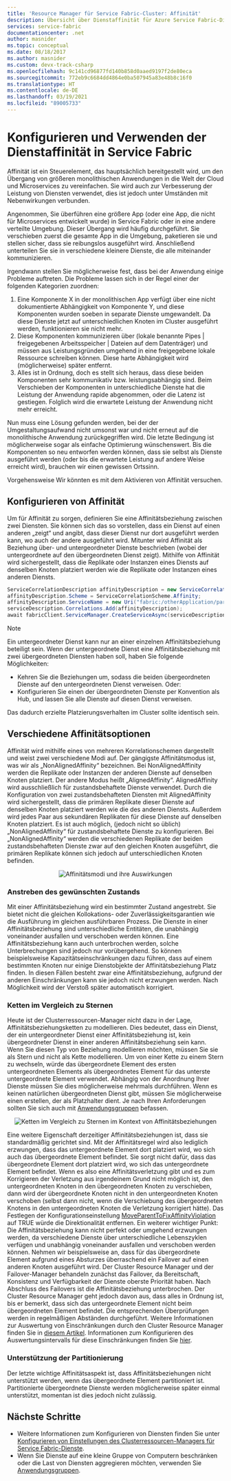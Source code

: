 ```yaml
---
title: 'Resource Manager für Service Fabric-Cluster: Affinität'
description: Übersicht über Dienstaffinität für Azure Service Fabric-Dienste und Anleitungen zur Konfiguration der Dienstaffinität.
services: service-fabric
documentationcenter: .net
author: masnider
ms.topic: conceptual
ms.date: 08/18/2017
ms.author: masnider
ms.custom: devx-track-csharp
ms.openlocfilehash: 9c141cd96877fd140b858d0aaed9197f2de80eca
ms.sourcegitcommit: 772eb9c6684dd4864e0ba507945a83e48b8c16f0
ms.translationtype: HT
ms.contentlocale: de-DE
ms.lasthandoff: 03/19/2021
ms.locfileid: "89005733"
---
```

# <a name="configuring-and-using-service-affinity-in-service-fabric"></a>Konfigurieren und Verwenden der Dienstaffinität in Service Fabric
Affinität ist ein Steuerelement, das hauptsächlich bereitgestellt wird, um den Übergang von größeren monolithischen Anwendungen in die Welt der Cloud und Microservices zu vereinfachen. Sie wird auch zur Verbesserung der Leistung von Diensten verwendet, dies ist jedoch unter Umständen mit Nebenwirkungen verbunden.

Angenommen, Sie überführen eine größere App (oder eine App, die nicht für Microservices entwickelt wurde) in Service Fabric oder in eine andere verteilte Umgebung. Dieser Übergang wird häufig durchgeführt. Sie verschieben zuerst die gesamte App in die Umgebung, paketieren sie und stellen sicher, dass sie reibungslos ausgeführt wird. Anschließend unterteilen Sie sie in verschiedene kleinere Dienste, die alle miteinander kommunizieren.

Irgendwann stellen Sie möglicherweise fest, dass bei der Anwendung einige Probleme auftreten. Die Probleme lassen sich in der Regel einer der folgenden Kategorien zuordnen:

1. Eine Komponente X in der monolithischen App verfügt über eine nicht dokumentierte Abhängigkeit von Komponente Y, und diese Komponenten wurden soeben in separate Dienste umgewandelt. Da diese Dienste jetzt auf unterschiedlichen Knoten im Cluster ausgeführt werden, funktionieren sie nicht mehr.
2. Diese Komponenten kommunizieren über (lokale benannte Pipes | freigegebenen Arbeitsspeicher | Dateien auf dem Datenträger) und müssen aus Leistungsgründen umgehend in eine freigegebene lokale Ressource schreiben können. Diese harte Abhängigkeit wird (möglicherweise) später entfernt.
3. Alles ist in Ordnung, doch es stellt sich heraus, dass diese beiden Komponenten sehr kommunikativ bzw. leistungsabhängig sind. Beim Verschieben der Komponenten in unterschiedliche Dienste hat die Leistung der Anwendung rapide abgenommen, oder die Latenz ist gestiegen. Folglich wird die erwartete Leistung der Anwendung nicht mehr erreicht.

Nun muss eine Lösung gefunden werden, bei der der Umgestaltungsaufwand nicht umsonst war und nicht erneut auf die monolithische Anwendung zurückgegriffen wird. Die letzte Bedingung ist möglicherweise sogar als einfache Optimierung wünschenswert. Bis die Komponenten so neu entworfen werden können, dass sie selbst als Dienste ausgeführt werden (oder bis die erwartete Leistung auf andere Weise erreicht wird), brauchen wir einen gewissen Ortssinn.

Vorgehensweise Wir könnten es mit dem Aktivieren von Affinität versuchen.

## <a name="how-to-configure-affinity"></a>Konfigurieren von Affinität
Um für Affinität zu sorgen, definieren Sie eine Affinitätsbeziehung zwischen zwei Diensten. Sie können sich das so vorstellen, dass ein Dienst auf einen anderen „zeigt“ und angibt, dass dieser Dienst nur dort ausgeführt werden kann, wo auch der andere ausgeführt wird. Mitunter wird Affinität als Beziehung über- und untergeordneter Dienste beschrieben (wobei der untergeordnete auf den übergeordneten Dienst zeigt). Mithilfe von Affinität wird sichergestellt, dass die Replikate oder Instanzen eines Diensts auf denselben Knoten platziert werden wie die Replikate oder Instanzen eines anderen Diensts.

```csharp
ServiceCorrelationDescription affinityDescription = new ServiceCorrelationDescription();
affinityDescription.Scheme = ServiceCorrelationScheme.Affinity;
affinityDescription.ServiceName = new Uri("fabric:/otherApplication/parentService");
serviceDescription.Correlations.Add(affinityDescription);
await fabricClient.ServiceManager.CreateServiceAsync(serviceDescription);
```

> [!NOTE]
> Ein untergeordneter Dienst kann nur an einer einzelnen Affinitätsbeziehung beteiligt sein. Wenn der untergeordnete Dienst eine Affinitätsbeziehung mit zwei übergeordneten Diensten haben soll, haben Sie folgende Möglichkeiten:
> - Kehren Sie die Beziehungen um, sodass die beiden übergeordneten Dienste auf den untergeordneten Dienst verweisen. Oder:
> - Konfigurieren Sie einen der übergeordneten Dienste per Konvention als Hub, und lassen Sie alle Dienste auf diesen Dienst verweisen. 
>
> Das dadurch erzielte Platzierungsverhalten im Cluster sollte identisch sein.
>

## <a name="different-affinity-options"></a>Verschiedene Affinitätsoptionen
Affinität wird mithilfe eines von mehreren Korrelationschemen dargestellt und weist zwei verschiedene Modi auf. Der gängigste Affinitätsmodus ist, was wir als „NonAlignedAffinity“ bezeichnen. Bei NonAlignedAffinity werden die Replikate oder Instanzen der anderen Dienste auf denselben Knoten platziert. Der andere Modus heißt „AlignedAffinity“. AlignedAffinity wird ausschließlich für zustandsbehaftete Dienste verwendet. Durch die Konfiguration von zwei zustandsbehafteten Diensten mit AlignedAffinity wird sichergestellt, dass die primären Replikate dieser Dienste auf denselben Knoten platziert werden wie die des anderen Diensts. Außerdem wird jedes Paar aus sekundären Replikaten für diese Dienste auf denselben Knoten platziert. Es ist auch möglich, (jedoch nicht so üblich) „NonAlignedAffinity“ für zustandsbehaftete Dienste zu konfigurieren. Bei „NonAlignedAffinity“ werden die verschiedenen Replikate der beiden zustandsbehafteten Dienste zwar auf den gleichen Knoten ausgeführt, die primären Replikate können sich jedoch auf unterschiedlichen Knoten befinden.

<center>

![Affinitätsmodi und ihre Auswirkungen][Image1]
</center>

### <a name="best-effort-desired-state"></a>Anstreben des gewünschten Zustands
Mit einer Affinitätsbeziehung wird ein bestimmter Zustand angestrebt. Sie bietet nicht die gleichen Kollokations- oder Zuverlässigkeitsgarantien wie die Ausführung im gleichen ausführbaren Prozess. Die Dienste in einer Affinitätsbeziehung sind unterschiedliche Entitäten, die unabhängig voneinander ausfallen und verschoben werden können. Eine Affinitätsbeziehung kann auch unterbrochen werden, solche Unterbrechungen sind jedoch nur vorübergehend. So können beispielsweise Kapazitätseinschränkungen dazu führen, dass auf einem bestimmten Knoten nur einige Dienstobjekte der Affinitätsbeziehung Platz finden. In diesen Fällen besteht zwar eine Affinitätsbeziehung, aufgrund der anderen Einschränkungen kann sie jedoch nicht erzwungen werden. Nach Möglichkeit wird der Verstoß später automatisch korrigiert.

### <a name="chains-vs-stars"></a>Ketten im Vergleich zu Sternen
Heute ist der Clusterressourcen-Manager nicht dazu in der Lage, Affinitätsbeziehungsketten zu modellieren. Dies bedeutet, dass ein Dienst, der ein untergeordneter Dienst einer Affinitätsbeziehung ist, kein übergeordneter Dienst in einer anderen Affinitätsbeziehung sein kann. Wenn Sie diesen Typ von Beziehung modellieren möchten, müssen Sie sie als Stern und nicht als Kette modellieren. Um von einer Kette zu einem Stern zu wechseln, würde das übergeordnete Element des ersten untergeordneten Elements als übergeordnetes Element für das unterste untergeordnete Element verwendet. Abhängig von der Anordnung Ihrer Dienste müssen Sie dies möglicherweise mehrmals durchführen. Wenn es keinen natürlichen übergeordneten Dienst gibt, müssen Sie möglicherweise einen erstellen, der als Platzhalter dient. Je nach Ihren Anforderungen sollten Sie sich auch mit [Anwendungsgruppen](service-fabric-cluster-resource-manager-application-groups.md) befassen.

<center>

![Ketten im Vergleich zu Sternen im Kontext von Affinitätsbeziehungen][Image2]
</center>

Eine weitere Eigenschaft derzeitiger Affinitätsbeziehungen ist, dass sie standardmäßig gerichtet sind. Mit der Affinitätsregel wird also lediglich erzwungen, dass das untergeordnete Element dort platziert wird, wo sich auch das übergeordnete Element befindet. Sie sorgt nicht dafür, dass das übergeordnete Element dort platziert wird, wo sich das untergeordnete Element befindet. Wenn es also eine Affinitätsverletzung gibt und es zum Korrigieren der Verletzung aus irgendeinem Grund nicht möglich ist, den untergeordneten Knoten in den übergeordneten Knoten zu verschieben, dann wird der übergeordnete Knoten nicht in den untergeordneten Knoten verschoben (selbst dann nicht, wenn die Verschiebung des übergeordneten Knotens in den untergeordneten Knoten die Verletzung korrigiert hätte). Das Festlegen der Konfigurationseinstellung [MoveParentToFixAffinityViolation](service-fabric-cluster-fabric-settings.md) auf TRUE würde die Direktionalität entfernen. Ein weiterer wichtiger Punkt: Die Affinitätsbeziehung kann nicht perfekt oder umgehend erzwungen werden, da verschiedene Dienste über unterschiedliche Lebenszyklen verfügen und unabhängig voneinander ausfallen und verschoben werden können. Nehmen wir beispielsweise an, dass für das übergeordnete Element aufgrund eines Absturzes überraschend ein Failover auf einen anderen Knoten ausgeführt wird. Der Cluster Resource Manager und der Failover-Manager behandeln zunächst das Failover, da Bereitschaft, Konsistenz und Verfügbarkeit der Dienste oberste Priorität haben. Nach Abschluss des Failovers ist die Affinitätsbeziehung unterbrochen. Der Cluster Resource Manager geht jedoch davon aus, dass alles in Ordnung ist, bis er bemerkt, dass sich das untergeordnete Element nicht beim übergeordneten Element befindet. Die entsprechenden Überprüfungen werden in regelmäßigen Abständen durchgeführt. Weitere Informationen zur Auswertung von Einschränkungen durch den Cluster Resource Manager finden Sie in [diesem Artikel](service-fabric-cluster-resource-manager-management-integration.md#constraint-types). Informationen zum Konfigurieren des Auswertungsintervalls für diese Einschränkungen finden Sie [hier](service-fabric-cluster-resource-manager-balancing.md).   


### <a name="partitioning-support"></a>Unterstützung der Partitionierung
Der letzte wichtige Affinitätsaspekt ist, dass Affinitätsbeziehungen nicht unterstützt werden, wenn das übergeordnete Element partitioniert ist. Partitionierte übergeordnete Dienste werden möglicherweise später einmal unterstützt, momentan ist dies jedoch nicht zulässig.

## <a name="next-steps"></a>Nächste Schritte
- Weitere Informationen zum Konfigurieren von Diensten finden Sie unter [Konfigurieren von Einstellungen des Clusterressourcen-Managers für Service Fabric-Dienste](service-fabric-cluster-resource-manager-configure-services.md).
- Wenn Sie Dienste auf eine kleine Gruppe von Computern beschränken oder die Last von Diensten aggregieren möchten, verwenden Sie [Anwendungsgruppen](service-fabric-cluster-resource-manager-application-groups.md).

[Image1]:./media/service-fabric-cluster-resource-manager-advanced-placement-rules-affinity/cluster-resrouce-manager-affinity-modes.png
[Image2]:./media/service-fabric-cluster-resource-manager-advanced-placement-rules-affinity/cluster-resource-manager-chains-vs-stars.png